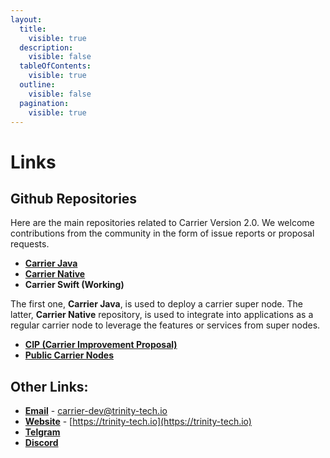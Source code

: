 ```yaml
---
layout:
  title:
    visible: true
  description:
    visible: false
  tableOfContents:
    visible: true
  outline:
    visible: false
  pagination:
    visible: true
---
```


# Links

## Github Repositories

Here are the main repositories related to Carrier Version 2.0. We welcome contributions from the community in the form of issue reports or proposal requests.

* [**Carrier Java**](https://github.com/elastos/Elastos.Carrier.Java)
* [**Carrier Native**](https://github.com/elastos/Elastos.Carrier.Native)
* **Carrier Swift (Working)**

The first one, **Carrier Java**, is used to deploy a carrier super node. The latter, **Carrier Native** repository, is used to integrate into applications as a regular carrier node to leverage the features or services from super nodes.

* [**CIP (Carrier Improvement Proposal)**](https://github.com/trinity-tech-io/awesome-carrier)
* [**Public Carrier Nodes**](https://github.com/trinity-tech-io/public-carrier-nodes)

## Other Links:

* [**Email**](http://127.0.0.1:5000/o/-MiuJMlYEx2aazGrKrUY/s/vUu27GQSAeqmivH4yylC/) - [carrier-dev@trinity-tech.io](links.md#email)
* [**Website**](https://trinity-tech.io) - [https://trinity-tech.io](https://trinity-tech.io)
* [**Telgram**](https://t.me/awesomecarrier)
* [**Discord**](https://discord.gg/VnfUHXkv)
